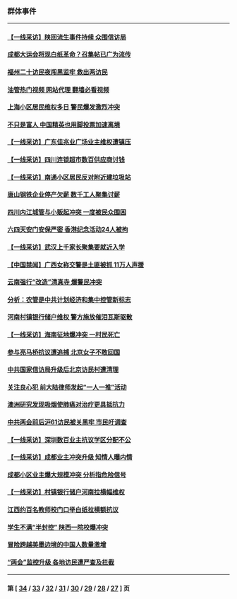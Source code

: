 ### 群体事件
---
#### [【一线采访】陕回流生事件持续 众围信访局](../../pages/ncid279/n14040242.md?07232045) 
#### [成都大运会将现白纸革命？召集帖已广为流传](../../pages/ncid279/n14033119.md?07232045) 
#### [福州二十访民夜闯黑监牢 救出两访民](../../pages/ncid279/n14031617.md?07232045) 
#### [油管热门视频 网站代理 翻墙必看视频](http://138.2.39.72:81/youtube.html?epic-marker?07232045)
#### [上海小区居民维权多日 警民爆发激烈冲突](../../pages/ncid279/n14029221.md?07232045) 
#### [不只是富人 中国精英也用脚投票加速离境](../../pages/ncid279/n14029086.md?07232045) 
#### [【一线采访】广东佳兆业广场业主维权遭镇压](../../pages/ncid279/n14028175.md?07232045) 
#### [【一线采访】四川连锁超市数百供应商讨钱](../../pages/ncid279/n14025102.md?07232045) 
#### [【一线采访】南通小区居民反对附近建垃圾站](../../pages/ncid279/n14021690.md?07232045) 
#### [唐山钢铁企业停产欠薪 数千工人聚集讨薪](../../pages/ncid279/n14017404.md?07232045) 
#### [四川内江城管与小贩起冲突 一度被民众围困](../../pages/ncid279/n14015922.md?07232045) 
#### [六四天安门安保严密 香港纪念活动24人被拘](../../pages/ncid279/n14009800.md?07232045) 
#### [【一线采访】武汉上千家长聚集要就近入学](../../pages/ncid279/n14009497.md?07232045) 
#### [【中国禁闻】广西女称交警是土匪被抓 11万人声援](../../pages/ncid279/n14006869.md?07232045) 
#### [云南强行“改造”清真寺 爆警民冲突](../../pages/ncid279/n14005561.md?07232045) 
#### [分析：农管是中共计划经济和集中控管新标志](../../pages/ncid279/n14000665.md?07232045) 
#### [河南村镇银行储户维权 警方施放催泪瓦斯驱散](../../pages/ncid279/n13998750.md?07232045) 
#### [【一线采访】海南征地爆冲突 一村民死亡](../../pages/ncid279/n13989137.md?07232045) 
#### [参与亮马桥抗议遭追捕 北京女子不敢回国](../../pages/ncid279/n13985420.md?07232045) 
#### [中共国家信访局升级后北京访民村遭清理](../../pages/ncid279/n13984826.md?07232045) 
#### [关注良心犯 前大陆律师发起“一人一推”活动](../../pages/ncid279/n13980524.md?07232045) 
#### [澳洲研究发现吸烟使肺癌对治疗更具抵抗力](../../pages/ncid279/n13977762.md?07232045) 
#### [中共两会前后沪61访民被关黑牢 市民吁调查](../../pages/ncid279/n13976054.md?07232045) 
#### [【一线采访】深圳数百业主抗议学区分配不公](../../pages/ncid279/n13976680.md?07232045) 
#### [【一线采访】成都业主冲突升级 知情人曝内情](../../pages/ncid279/n13965289.md?07232045) 
#### [成都小区业主爆大规模冲突 分析指危险信号](../../pages/ncid279/n13964520.md?07232045) 
#### [【一线采访】村镇银行储户河南拉横幅维权](../../pages/ncid279/n13964555.md?07232045) 
#### [江西约百名教师校门口举白纸拉横额抗议](../../pages/ncid279/n13958579.md?07232045) 
#### [学生不满“半封控” 陕西一院校爆冲突](../../pages/ncid279/n13946647.md?07232045) 
#### [冒险跨越美墨边境的中国人数量激增](../../pages/ncid279/n13946742.md?07232045) 
#### [“两会”监控升级 各地访民遭严查及拦截](../../pages/ncid279/n13942702.md?07232045) 

---
#### 第 [ [34](./34.md?07232045) / [33](./33.md?07232045) / [32](./32.md?07232045) / [31](./31.md?07232045) / [30](./30.md?07232045) / [29](./29.md?07232045) / [28](./28.md?07232045) / [27](./27.md?07232045) ] 页
